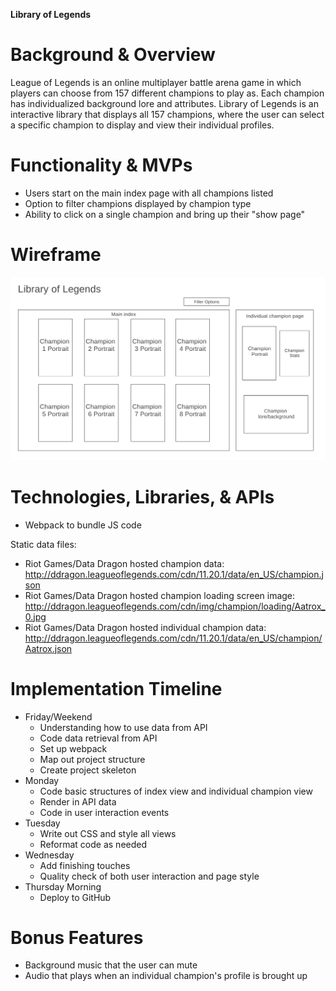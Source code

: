 **Library of Legends**

# Background & Overview
League of Legends is an online multiplayer battle arena game in which players can choose from 157 different champions to play as. Each champion has individualized background lore and attributes. Library of Legends is an interactive library that displays all 157 champions, where the user can select a specific champion to display and view their individual profiles. 


# Functionality & MVPs
* Users start on the main index page with all champions listed
* Option to filter champions displayed by champion type
* Ability to click on a single champion and bring up their "show page"

# Wireframe
<img src="wireframes/wireframe.png"></img>

# Technologies, Libraries, & APIs
* Webpack to bundle JS code

Static data files:
* Riot Games/Data Dragon hosted champion data: http://ddragon.leagueoflegends.com/cdn/11.20.1/data/en_US/champion.json
* Riot Games/Data Dragon hosted champion loading screen image: http://ddragon.leagueoflegends.com/cdn/img/champion/loading/Aatrox_0.jpg
* Riot Games/Data Dragon hosted individual champion data: http://ddragon.leagueoflegends.com/cdn/11.20.1/data/en_US/champion/Aatrox.json

# Implementation Timeline
* Friday/Weekend
    - Understanding how to use data from API
    - Code data retrieval from API
    - Set up webpack
    - Map out project structure
    - Create project skeleton
* Monday
    - Code basic structures of index view and individual champion view
    - Render in API data
    - Code in user interaction events
* Tuesday
    - Write out CSS and style all views
    - Reformat code as needed
* Wednesday
    - Add finishing touches
    - Quality check of both user interaction and page style
* Thursday Morning
    - Deploy to GitHub

# Bonus Features
* Background music that the user can mute
* Audio that plays when an individual champion's profile is brought up



